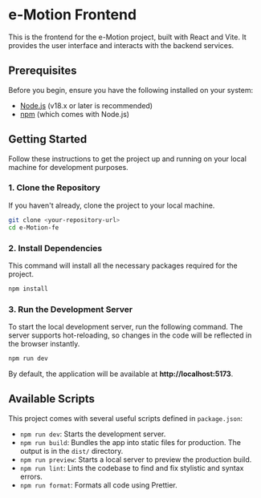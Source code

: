 # e-Motion Frontend

This is the frontend for the e-Motion project, built with React and Vite. It provides the user interface and interacts with the backend services.

## Prerequisites

Before you begin, ensure you have the following installed on your system:

- [Node.js](https://nodejs.org/) (v18.x or later is recommended)
- [npm](https://www.npmjs.com/) (which comes with Node.js)

## Getting Started

Follow these instructions to get the project up and running on your local machine for development purposes.

### 1. Clone the Repository

If you haven't already, clone the project to your local machine.

```bash
git clone <your-repository-url>
cd e-Motion-fe
```

### 2. Install Dependencies

This command will install all the necessary packages required for the project.

```bash
npm install
```

### 3. Run the Development Server

To start the local development server, run the following command. The server supports hot-reloading, so changes in the code will be reflected in the browser instantly.

```bash
npm run dev
```

By default, the application will be available at **http://localhost:5173**.

## Available Scripts

This project comes with several useful scripts defined in `package.json`:

- `npm run dev`: Starts the development server.
- `npm run build`: Bundles the app into static files for production. The output is in the `dist/` directory.
- `npm run preview`: Starts a local server to preview the production build.
- `npm run lint`: Lints the codebase to find and fix stylistic and syntax errors.
- `npm run format`: Formats all code using Prettier.
